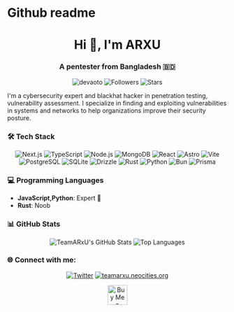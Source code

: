 # Github readme

<h1 align="center">Hi 👋, I'm ARXU</h1>
<h3 align="center">A pentester from Bangladesh 🇧🇩</h3>

<p align="center">
  <img src="https://komarev.com/ghpvc/?username=teamarxu&label=Profile%20views&color=0e75b6&style=flat" alt="devaoto" />
  <img src="https://img.shields.io/github/followers/teamarxu?label=Followers" alt="Followers" />
  <img src="https://img.shields.io/github/stars/teamarxu?label=Stars" alt="Stars" />
</p>

I'm a cybersecurity expert and blackhat hacker in penetration testing, vulnerability assessment. I specialize in finding and exploiting vulnerabilities in systems and networks to help organizations improve their security posture.

### 🛠️ Tech Stack
<p align="center">
  <img src="https://img.shields.io/badge/Next.js-000000?style=for-the-badge&logo=next.js&logoColor=white" alt="Next.js" />
  <img src="https://img.shields.io/badge/TypeScript-007ACC?style=for-the-badge&logo=typescript&logoColor=white" alt="TypeScript" />
  <img src="https://img.shields.io/badge/Node.js-43853D?style=for-the-badge&logo=node.js&logoColor=white" alt="Node.js" />
  <img src="https://img.shields.io/badge/MongoDB-47A248?style=for-the-badge&logo=mongodb&logoColor=white" alt="MongoDB" />
  <img src="https://img.shields.io/badge/React-61DAFB?style=for-the-badge&logo=react&logoColor=black" alt="React" />
  <img src="https://img.shields.io/badge/Astro-FF5D01?style=for-the-badge&logo=astro&logoColor=white" alt="Astro" />
  <img src="https://img.shields.io/badge/Vite-646CFF?style=for-the-badge&logo=vite&logoColor=white" alt="Vite" />
  <img src="https://img.shields.io/badge/PostgreSQL-4169E1?style=for-the-badge&logo=postgresql&logoColor=white" alt="PostgreSQL" />
  <img src="https://img.shields.io/badge/SQLite-003B57?style=for-the-badge&logo=sqlite&logoColor=white" alt="SQLite" />
  <img src="https://img.shields.io/badge/Drizzle-FF69B4?style=for-the-badge&logo=drizzle&logoColor=white" alt="Drizzle" />
  <img src="https://img.shields.io/badge/Rust-000000?style=for-the-badge&logo=rust&logoColor=white" alt="Rust" />
  <img src="https://img.shields.io/badge/Python-3776AB?style=for-the-badge&logo=python&logoColor=white" alt="Python" />
  <img src="https://img.shields.io/badge/Bun-3C3C3D?style=for-the-badge&logo=bun&logoColor=white" alt="Bun" />
  <img src="https://img.shields.io/badge/Prisma-2D3748?style=for-the-badge&logo=prisma&logoColor=white" alt="Prisma" />
</p>

### 💻 Programming Languages
- **JavaScript,Python**: Expert 💪
- **Rust**: Noob

### 📊 GitHub Stats

<p align="center">
  <img src="https://github-readme-stats.vercel.app/api?username=teamarxu&show_icons=true&theme=codeSTACKr" alt="TeamARxU's GitHub Stats" />
    <img src="https://github-readme-stats.vercel.app/api/top-langs/?username=teamarxu&langs_count=8&theme=codeSTACKr&layout=compact" alt="Top Languages" />
</p>

### 🌐 Connect with me:
<p align="center">
  <a href="https://twitter.com/#" target="blank"><img src="https://img.shields.io/badge/Twitter-1DA1F2?style=for-the-badge&logo=twitter&logoColor=white" alt="Twitter"/></a>
<a href="https://www.teamarxu.neocities.org/" target="blank">
  <img src="https://img.shields.io/badge/Website-0A0A0A?style=for-the-badge&logo=internet-explorer&logoColor=white" alt="teamarxu.neocities.org"/>
</a>
</p>

<p align="center">
  <a href="https://ko-fi.com/Q5Q7FZAHA" target="_blank">
    <img height="45" style="border:0px;height:45px;" src="https://storage.ko-fi.com/cdn/kofi3.png?v=3" alt="Buy Me a Coffee at ko-fi.com" />
  </a>
</p>
